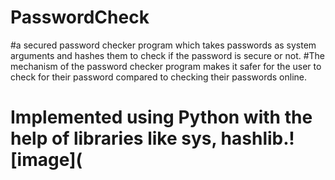 # PasswordCheck
#a secured password checker program which takes passwords as system arguments and hashes them to check if the password is secure or not.
#The mechanism of the password checker program makes it safer for the user to check for their password compared to checking their passwords online.
#	Implemented using Python with the help of libraries like sys, hashlib.![image](
